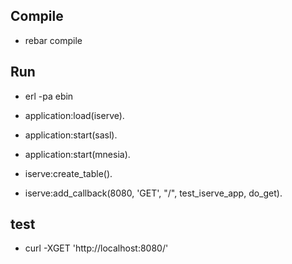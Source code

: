 ## Compile
- rebar compile

## Run
- erl -pa ebin
- application:load(iserve).
- application:start(sasl).
- application:start(mnesia).

- iserve:create_table().
- iserve:add_callback(8080, 'GET', "/", test_iserve_app, do_get).

## test
- curl -XGET 'http://localhost:8080/'